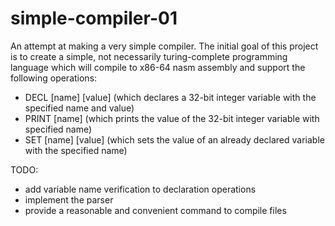 # simple-compiler-01
An attempt at making a very simple compiler.
The initial goal of this project is to create a simple, not necessarily turing-complete programming language which will compile to x86-64 nasm assembly and support the following operations:
- DECL [name] [value] (which declares a 32-bit integer variable with the specified name and value)
- PRINT [name] (which prints the value of the 32-bit integer variable with specified name)
- SET [name] [value] (which sets the value of an already declared variable with the specified name)


TODO:
- add variable name verification to declaration operations
- implement the parser 
- provide a reasonable and convenient command to compile files 
